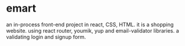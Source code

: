 # emart
an in-process front-end project in react, CSS, HTML. it is a shopping website. using react router, youmik, yup and email-validator libraries. a validating login and signup form.
